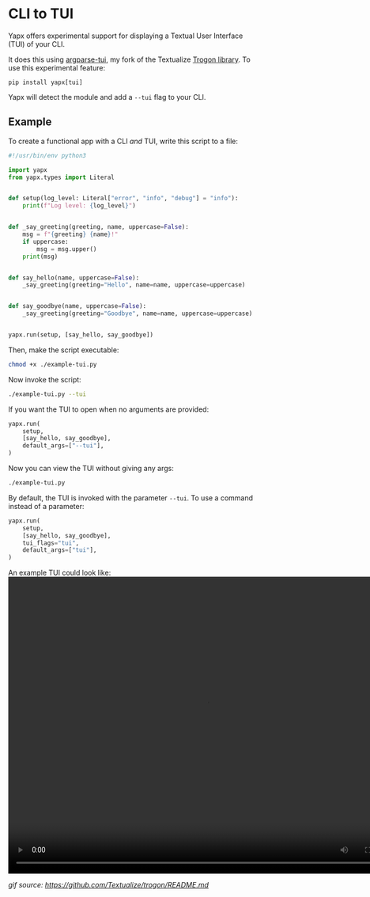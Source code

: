 # CLI to TUI

Yapx offers experimental support for displaying a Textual User Interface (TUI) of your CLI.

It does this using [argparse-tui](https://github.com/fresh2dev/argparse-tui), my fork of the Textualize [Trogon library](https://github.com/Textualize/trogon). To use this experimental feature:

```
pip install yapx[tui]
```

Yapx will detect the module and add a `--tui` flag to your CLI.

## Example

To create a functional app with a CLI *and* TUI, write this script to a file:

```python title="example-tui.py" linenums="1" hl_lines="0"
#!/usr/bin/env python3

import yapx
from yapx.types import Literal


def setup(log_level: Literal["error", "info", "debug"] = "info"):
    print(f"Log level: {log_level}")


def _say_greeting(greeting, name, uppercase=False):
    msg = f"{greeting} {name}!"
    if uppercase:
        msg = msg.upper()
    print(msg)


def say_hello(name, uppercase=False):
    _say_greeting(greeting="Hello", name=name, uppercase=uppercase)


def say_goodbye(name, uppercase=False):
    _say_greeting(greeting="Goodbye", name=name, uppercase=uppercase)


yapx.run(setup, [say_hello, say_goodbye])
```

Then, make the script executable:

```sh
chmod +x ./example-tui.py
```

Now invoke the script:

```sh
./example-tui.py --tui
```

If you want the TUI to open when no arguments are provided:

```python
yapx.run(
    setup,
    [say_hello, say_goodbye],
    default_args=["--tui"],
)
```

Now you can view the TUI without giving any args:

```sh
./example-tui.py
```

By default, the TUI is invoked with the parameter `--tui`. To use a command instead of a parameter:

```python
yapx.run(
    setup,
    [say_hello, say_goodbye],
    tui_flags="tui",
    default_args=["tui"],
)
```

An example TUI could look like:
<video width="800" height="600" controls>
  <source src="https://user-images.githubusercontent.com/554369/239734211-c9e5dabb-5624-45cb-8612-f6ecfde70362.mov" type="video/mp4">
</video>

*gif source: https://github.com/Textualize/trogon/README.md*
